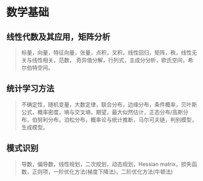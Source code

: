 # 数学基础

## 线性代数及其应用，矩阵分析

> 标量，向量，特征向量，张量，点积，叉积，线性回归，矩阵，秩，线性无关与线性相关，范数， 奇异值分解，行列式，主成分分析，欧氏空间，希尔伯特空间。

## 统计学习方法

> 不确定性，随机变量，大数定律，联合分布，边缘分布，条件概率，贝叶斯公式，概率密度，墒与交叉墒，期望，最大似然估计，正态分布/高斯分布，伯努利分布，泊松分布，概率论与统计推断，马尔可夫链，判别模型，生成模型。

## 模式识别

> 导数，偏导数，线性规划，二次规划，动态规划，Hessian matrix，损失函数，正则项，一阶优化方法(梯度下降法)，二阶优化方法(牛顿法)

